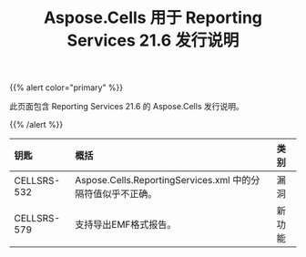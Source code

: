 ﻿---
title: Aspose.Cells 用于 Reporting Services 21.6 发行说明
type: docs
weight: 16
url: /zh/reportingservices/aspose-cells-for-reporting-services-21-6-release-notes/
---
{{% alert color="primary" %}} 

此页面包含 Reporting Services 21.6 的 Aspose.Cells 发行说明。

{{% /alert %}} 

|**钥匙**|**概括**|**类别**|
|:- |:- |:- |
|CELLSRS-532 | Aspose.Cells.ReportingServices.xml 中的分隔符值似乎不正确。|漏洞|
|CELLSRS-579 |支持导出EMF格式报告。|新功能|


